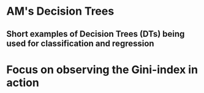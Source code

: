 # AM's Decision Trees

## Short examples of Decision Trees (DTs) being used for classification and regression
# Focus on observing the Gini-index in action